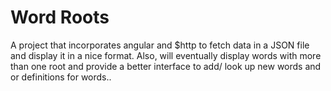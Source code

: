 # Word Roots
A project that incorporates angular and $http to fetch data in a JSON file and display it in a nice format. Also, will eventually display words with more than one root and provide a better interface to add/ look up new words and or definitions for words.. 
